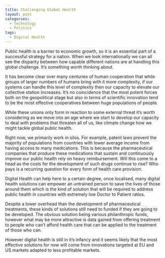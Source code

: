 ```yaml
---
title: Challenging Global Health
layout: post
categories:
  - Technology
  - Politics
tags:
  - Digital Health
---
```


Public health is a barrier to economic growth, so it is an essential part of a successful strategy for a nation. When we look internationally we can all see the disparity between how capable different nations are at handling this global challenge. It’s something worth thinking about.<!-- more -->

It has become clear over many centuries of human cooperation that while groups of larger numbers of humans bring with it more complexity, if our systems can handle this level of complexity then our capacity to elevate our collective station increases. It’s no coincidence that the most potent forces both on the geopolitical stage but also in terms of scientific innovation tend to be the most effective cooperatives between huge populations of people.

While these unions only form in reaction to some external threat it’s worth considering as we move into an age where we start to develop our capacity to deal with problems that threaten all of us, like climate change how we might tackle global public health.

Right now, we primarily work in silos. For example, patent laws prevent the majority of populations from countries with lower average income from having access to many medications. This is because the pharmaceutical companies that produce these medications that sustain and continuously improve our public health rely on heavy reimbursement. Will this come to a head as the costs for the development of such drugs continue to rise? Who pays is a recurring question for every form of health care provision.

Digital Health can help here to a certain degree, once localised, many digital health solutions can empower an untrained person to save the lives of those around them which is the kind of solution that will be required to address public health in countries with extremely low Doctor to Patient ratios.

Despite a lower overhead than the development of pharmaceutical treatments, these kinds of solutions still need to funded if they are going to be developed. The obvious solution being various philanthropic funds, however what may be more attractive is data gained from offering treatment to people who can’t afford health care that can be applied to the treatment of those who can.

However digital health is still in it’s infancy and it seems likely that the most effective solutions for now will come from innovations targeted at EU and US markets adapted to less profitable markets.